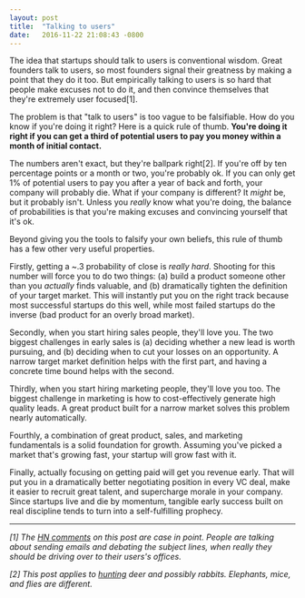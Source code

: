 ```yaml
---
layout: post
title:  "Talking to users"
date:   2016-11-22 21:08:43 -0800
---
```


The idea that startups should talk to users is conventional
wisdom. Great founders talk to users, so most founders signal their
greatness by making a point that they do it too. But empirically
talking to users is so hard that people make excuses not to do it, and
then convince themselves that they're extremely user focused[1].

The problem is that "talk to users" is too vague to be
falsifiable. How do you know if you're doing it right? Here is a quick
rule of thumb. __You're doing it right if you can get a third of
potential users to pay you money within a month of initial contact.__

The numbers aren't exact, but they're ballpark right[2]. If you're off by
ten percentage points or a month or two, you're probably ok. If you
can only get 1% of potential users to pay you after a year of back and
forth, your company will probably die. What if your company is
different? It _might_ be, but it probably isn't. Unless you _really_
know what you're doing, the balance of probabilities is that you're
making excuses and convincing yourself that it's ok.

Beyond giving you the tools to falsify your own beliefs, this rule of
thumb has a few other very useful properties.

Firstly, getting a ~.3 probability of close is _really hard_. Shooting
for this number will force you to do two things: (a) build a product
someone other than you _actually_ finds valuable, and (b) dramatically
tighten the definition of your target market. This will instantly put
you on the right track because most successful startups do this well,
while most failed startups do the inverse (bad product for an overly
broad market).

Secondly, when you start hiring sales people, they'll love you. The
two biggest challenges in early sales is (a) deciding whether a new
lead is worth pursuing, and (b) deciding when to cut your losses on an
opportunity. A narrow target market definition helps with the first
part, and having a concrete time bound helps with the second.

Thirdly, when you start hiring marketing people, they'll love you
too. The biggest challenge in marketing is how to cost-effectively
generate high quality leads. A great product built for a narrow market
solves this problem nearly automatically.

Fourthly, a combination of great product, sales, and marketing
fundamentals is a solid foundation for growth. Assuming you've picked
a market that's growing fast, your startup will grow fast with it.

Finally, actually focusing on getting paid will get you revenue
early. That will put you in a dramatically better negotiating position
in every VC deal, make it easier to recruit great talent, and
supercharge morale in your company. Since startups live and die by
momentum, tangible early success built on real discipline tends to
turn into a self-fulfilling prophecy.

---

_[1] The [HN comments] on this post are case in point. People are
talking about sending emails and debating the subject lines, when
really they should be driving over to their users's offices._

_[2] This post applies to [hunting] deer and possibly
rabbits. Elephants, mice, and flies are different._

[HN comments]: https://news.ycombinator.com/item?id=13022455
[hunting]: http://christophjanz.blogspot.com/2014/10/five-ways-to-build-100-million-business.html
